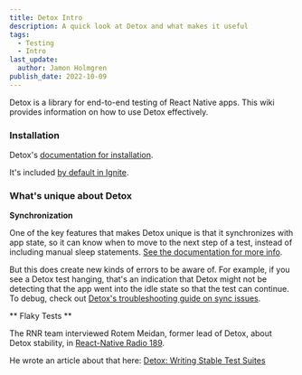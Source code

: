 ```yaml
---
title: Detox Intro
description: A quick look at Detox and what makes it useful
tags:
  - Testing
  - Intro
last_update:
  author: Jamon Holmgren
publish_date: 2022-10-09
---
```


Detox is a library for end-to-end testing of React Native apps. This wiki provides information on how to use Detox effectively.

### Installation

Detox's [documentation for installation](https://github.com/wix/Detox/blob/master/docs/Introduction.GettingStarted.md).

It's included [by default in Ignite](https://github.com/infinitered/ignite/tree/master/boilerplate/e2e).

### What's unique about Detox

**Synchronization**

One of the key features that makes Detox unique is that it synchronizes with app state, so it can know when to move to the next step of a test, instead of including manual sleep statements. [See the documentation for more info](https://github.com/wix/Detox/blob/485ba69e757faf71b6556c3ec6083690b949d744/docs/Introduction.HowDetoxWorks.md#how-detox-automatically-synchronizes-with-your-app).

But this does create new kinds of errors to be aware of. For example, if you see a Detox test hanging, that's an indication that Detox might not be detecting that the app went into the idle state so that the test can continue. To debug, check out [Detox's troubleshooting guide on sync issues](https://github.com/wix/Detox/blob/master/docs/Troubleshooting.Synchronization.md#dealing-with-synchronization-issues-in-tests).

** Flaky Tests **

The RNR team interviewed Rotem Meidan, former lead of Detox, about Detox stability, in [React-Native Radio 189](https://reactnativeradio.com/episodes/rnr-189-reliable-detox-with-rotem-opBGVWSK).

He wrote an article about that here: [Detox: Writing Stable Test Suites](https://medium.com/wix-engineering/detox-writing-stable-test-suites-372c9d537184)
